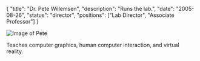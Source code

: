 {
	"title": "Dr. Pete Willemsen",
	"description": "Runs the lab.",
	"date": "2005-08-26",
	"status": "director",
	"positions": ["Lab Director", "Associate Professor"]
}

![Image of Pete](/media/pete.jpg "Pete")

Teaches computer graphics, human computer interaction, and virtual reality.
